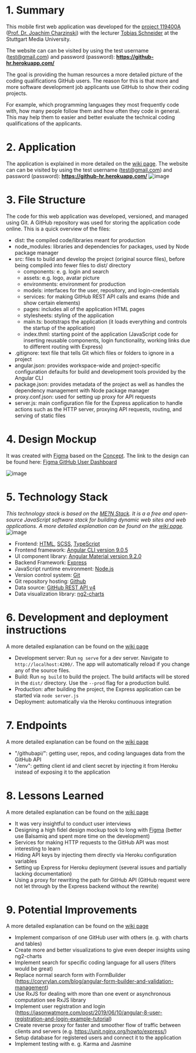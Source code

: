 # 1. Summary
This mobile first web application was developed for the [project 119400A](https://www.hdm-stuttgart.de/vorlesung_detail?vorlid=5212594) ([Prof. Dr. Joachim Charzinski](https://www.hdm-stuttgart.de/person_view_kuerzel?kuerzel=charzinski)) with the lecturer [Tobias Schneider](https://www.hdm-stuttgart.de/kontakt/suche_ergebnis_liste?Id=6375853) at the Stuttgart Media University. 

The website can can be visited by using the test username (test@gmail.com) and password (password): **https://github-hr.herokuapp.com/**

The goal is providing the human resources a more detailed picture of the coding qualifications GitHub users. The reason for this is that more and more software development job applicants use GitHub to show their coding projects.

For example, which programming languages they most frequently code with, how many people follow them and how often they code in general. This may help them to easier and better evaluate the technical coding qualifications of the applicants.

# 2. Application
The application is explained in more detailed on the [wiki page](https://github.com/johannesstroebele91/GitHubUserDashboard/wiki/Application-Explanation). The website can can be visited by using the test username (test@gmail.com) and password (password): **https://github-hr.herokuapp.com/**
![image](https://user-images.githubusercontent.com/33202527/90344410-d294e900-e019-11ea-8ed9-e878ec8c4bc7.png)

# 3. File Structure
The code for this web application was developed, versioned, and managed using Git. A GitHub repository was used for storing the application code online. This is a quick overview of the files:

* dist: the compiled code/libraries meant for production
* node_modules: libraries and dependencies for packages, used by Node package manager
* src: files to build and develop the project (original source files), before being
compiled into fewer files to dist/ directory
  * components: e. g. login and search
  * assets: e.g. logo, avatar picture
  * environments: environment for production
  * models: interfaces for the user, repository, and login-credentials
  * services: for making GitHub REST API calls 
and exams (hide and show certain elements)
  * pages: includes all of the application HTML pages
  * stylesheets: styling of the application
  * main.ts: bootstraps the application (it loads everything and controls the startup of the application)
  * index.thml: starting point of the application
(JavaScript code for inserting reusable components, login functionality,
working links due to different routing with Express)
* .gitignore: text file that tells Git which files or folders to ignore in a project
* angular.json: provides workspace-wide and project-specific configuration defaults for build and development tools provided by the Angular CLI
* package.json: provides metadata of the project as well as handles the
dependency management with Node package manager
* proxy.conf.json: used for setting up proxy for API requests
* server.js: main configuration file for the Express application to handle actions
such as the HTTP server, proxying API requests, routing, and serving of static files

# 4. Design Mockup
It was created with [Figma](https://www.figma.com/) based on the [Concept](https://github.com/johannesstroebele91/GitHub_User_Dashboard/wiki/Concept/). The link to the design can be found here: [Figma GitHub User Dashboard](https://www.figma.com/file/nWGswJQDBkAM0IAn1371YH/GitHub-User-Dashboard)

![image](https://user-images.githubusercontent.com/33202527/83942333-db379a80-a7f2-11ea-998c-987b91653fec.png)

# 5. Technology Stack
_This technology stack is based on the [ME?N Stack](https://en.wikipedia.org/wiki/MEAN_(solution_stack)). It is a a free and open-source JavaScript software stack for building dynamic web sites and web applications. A more detailed explanation can be found on the [wiki page](https://github.com/johannesstroebele91/GitHubUserDashboard/wiki/Technology-Stack)._
![image](https://user-images.githubusercontent.com/33202527/90343811-3b796280-e014-11ea-9ea6-f7da7efeb4a6.png)
* Frontend: [HTML](https://www.w3.org/TR/html52/), [SCSS](https://sass-lang.com/), [TypeScript](https://www.typescriptlang.org/)
* Frontend framework: [Angular CLI version 9.0.5](https://github.com/angular/angular-cli)
* UI component library: [Angular Material version 9.2.0](https://material.angular.io/)
* Backend Framework: [Express](https://expressjs.com/)
* JavaScript runtime environment: [Node.js](https://nodejs.org/en/) 
* Version control system: [Git](https://git-scm.com/)
* Git repository hosting: [Github](http://github.com/)
* Data source: [GitHub REST API v4](https://developer.github.com/v4/)
* Data visualization library: [ng2-charts](https://valor-software.com/ng2-charts/)

# 6. Development and deployment instructions
A more detailed explanation can be found on the [wiki page](https://github.com/johannesstroebele91/GitHubUserDashboard/wiki/Application-Explanation)
* Development server: Run `ng serve` for a dev server. Navigate to `http://localhost:4200/`. The app will automatically reload if you change any of the source files.
* Build: Run `ng build` to build the project. The build artifacts will be stored in the `dist/` directory. Use the `--prod` flag for a production build.
* Production: after building the project, the Express application can be started via `node server.js`
* Deployment: automatically via the Heroku continuous integration

# 7. Endpoints
A more detailed explanation can be found on the [wiki page](https://github.com/johannesstroebele91/GitHubUserDashboard/wiki/Application-Explanation)
* "/githubapi/": getting user, repos, and coding languages data from the GitHub API
* "/env": getting client id and client secret by injecting it from Heroku instead of exposing it to the application

# 8. Lessons Learned
A more detailed explanation can be found on the [wiki page](https://github.com/johannesstroebele91/GitHubUserDashboard/wiki/Lessons-Learned)
* It was very insightful to conduct user interviews
* Designing a high fidel design mockup took to long with [Figma](https://www.figma.com/) (better use Balsamiq and spent more time on the development)
* Services for making HTTP requests to the GitHub API was most interesting to learn
* Hiding API keys by injecting them directly via Heroku configuration variables
* Setting up Express for Heroku deployment (several issues and partially lacking documentation)
* Using a proxy for rewriting the path for GitHub API (GitHub request were not let through by the Express backend without the rewrite)

# 9. Potential Improvements
A more detailed explanation can be found on the [wiki page](https://github.com/johannesstroebele91/GitHubUserDashboard/wiki/Potential-enhancement)
* Implement comparison of one GitHub user with others (e. g. with charts and tables)
* Create more and better visualizations to give even deeper insights using ng2-charts
* Implement search for specific coding language for all users (filters would be great)
* Replace normal search form with FormBuilder (https://coryrylan.com/blog/angular-form-builder-and-validation-management)
* Use RxJS for dealing with more than one event or asynchronous computation see RxJS library
* Implement user registration and login (https://jasonwatmore.com/post/2019/06/10/angular-8-user-registration-and-login-example-tutorial)
* Create reverse proxy for faster and smoother flow of traffic between clients and servers (e.g. https://unit.nginx.org/howto/express/)
* Setup database for registered users and connect it to the application
* Implement testing with e. g. Karma and Jasmine
